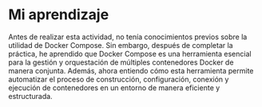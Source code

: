 # Mi aprendizaje 
Antes de realizar esta actividad, no tenía conocimientos previos sobre la utilidad de Docker Compose. Sin embargo, después de completar la práctica, he aprendido que Docker Compose es una herramienta esencial para la gestión y orquestación de múltiples contenedores Docker de manera conjunta. Además, ahora entiendo cómo esta herramienta permite automatizar el proceso de construcción, configuración, conexión y ejecución de contenedores en un entorno de manera eficiente y estructurada.
